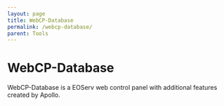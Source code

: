 ```yaml
---
layout: page
title: WebCP-Database
permalink: /webcp-database/
parent: Tools
---
```


# WebCP-Database

WebCP-Database is a EOServ web control panel with additional features created by Apollo.